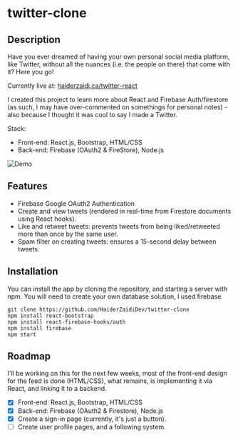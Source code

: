 # twitter-clone

## Description
Have you ever dreamed of having your own personal social media platform, like Twitter, without all the nuances (i.e. the people on there) that come with it? Here you go!

Currently live at: [haiderzaidi.ca/twitter-react](https://haiderzaidi,ca/twitter-react)

I created this project to learn more about React and Firebase Auth/firestore (as such, I may have over-commented on somethings for personal notes) - also because I thought it was cool to say I made a Twitter.

Stack:
- Front-end: React.js, Bootstrap, HTML/CSS
- Back-end: Firebase (OAuth2 & FireStore), Node.js

![Demo](https://i.imgur.com/LvVBTrc.gif)


## Features
- Firebase Google OAuth2 Authentication
- Create and view tweets (rendered in real-time from Firestore documents using React hooks).
- Like and retweet tweets: prevents tweets from being liked/retweeted more than once by the same user.
- Spam filter on creating tweets: ensures a 15-second delay between tweets.

## Installation
You can install the app by cloning the repository, and starting a server with npm. You will need to create your own database solution, I used firebase.

```
git clone https://github.com/HaiderZaidiDev/twitter-clone
npm install react-bootstrap
npm install react-firebase-hooks/auth
npm install firebase
npm start
```

## Roadmap
I'll be working on this for the next few weeks, most of the front-end design for the feed is done (HTML/CSS), what remains, is implementing it via React, and linking it to a backend.
- [X] Front-end: React.js, Bootstrap, HTML/CSS
- [X] Back-end: Firebase (OAuth2 & Firestore), Node.js
- [X] Create a sign-in page (currently, it's just a button).
- [ ] Create user profile pages, and a following system.
